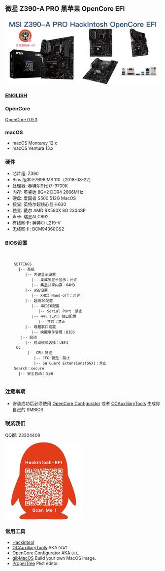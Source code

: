 ## 微星 Z390-A PRO 黑苹果 OpenCore EFI

![image](ScreenShot/Z390APRO.jpg)


### [ENGLISH](README.EN.md)

### OpenCore

[OpenCore 0.9.3](https://github.com/acidanthera/OpenCorePkg)

### macOS

- macOS Monterey 12.x
- macOS Ventura  13.x 

### 硬件

- 芯片组: Z390
- Bios 版本:E7B98IMS.110（2018-08-22）
- 处理器: 英特尔9代 i7-9700K
- 内存: 英睿达 8G*2 DDR4 2666MHz
- 硬盘: 爱国者 S500 512G MacOS
- 核显: 英特尔超核心显卡630
- 独显: 戴尔 AMD RX580X 8G 2304SP
- 声卡: 瑞昱ALC892
- 有线网卡: 英特尔 L219-V
- 无线网卡: BCM94360CS2

### BIOS设置

```

	
	SETTINGS  
	  |-- 高级
	     |-- 内建显示设置
	        |-- 集成多显卡显示：允许
			|-- 集显共享内存：64MB
		 |-- USB设置
			|-- XHCI Hand-off：允许
		 |-- 超级IO配置
			|-- 串口IO配置
		       |-- Serial Port：禁止
		    |-- 平行（LPT）端口配置
			   |-- 并口：禁止
		 |-- 唤醒事件设置
		    |-- 唤醒事件管理：BIOS
	   |-- 启动	
		 |-- 启动模式选择：UEFI
	 OC
	 	  |-- CPU 特征
	 	     |-- CFG 锁定：禁止
	 		 |-- SW Guard Extensions(SGX)：禁止
	Search：secure
	  |-- 安全启动：关闭		 
			 

```

### 注意事项

 - 安装成功后必须使用 [OpenCore Configurator](https://mackie100projects.altervista.org/opencore-configurator/) 或者 [OCAuxiliaryTools](https://github.com/ic005k/OCAuxiliaryTools) 生成你自己的 SMBIOS


### 联系我们

QQ群: 23304408

![image](ScreenShot/QRCode.png)



### 常用工具

- [Hackintool](https://github.com/headkaze/Hackintool) 
- [OCAuxiliaryTools](https://github.com/ic005k/OCAuxiliaryTools) AKA `OCAT`.
- [OpenCore Configurator](https://mackie100projects.altervista.org/opencore-configurator/) AKA `OCC`.
- [gibMacOS](https://github.com/corpnewt/gibMacOS) Build your own MacOS image.
- [ProperTree](https://github.com/corpnewt/ProperTree) Plist editor.